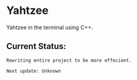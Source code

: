 Yahtzee
=======

Yahtzee in the terminal using C++. 

## Current Status: 
```
Rewriting entire project to be more effecient.

Next update: Unknown
```
